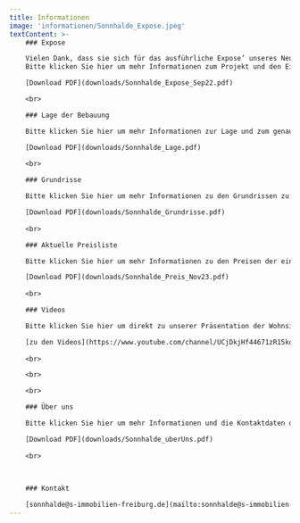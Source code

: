 ```yaml
---
title: Informationen
image: 'informationen/Sonnhalde_Expose.jpeg'
textContent: >-
    ### Expose

    Vielen Dank, dass sie sich für das ausführliche Expose’ unseres Neubauprojektes der Wohnungen an der Sonnhalde in Waldkirch Kollnau interessieren.  
    Bitte klicken Sie hier um mehr Informationen zum Projekt und den Eigentumswohnungen zu erhalten.

    [Download PDF](downloads/Sonnhalde_Expose_Sep22.pdf)

    <br>

    ### Lage der Bebauung

    Bitte klicken Sie hier um mehr Informationen zur Lage und zum genauen Standort der Eigentumswohnungen zu erhalten.

    [Download PDF](downloads/Sonnhalde_Lage.pdf)
    
    <br>

    ### Grundrisse

    Bitte klicken Sie hier um mehr Informationen zu den Grundrissen zu erhalten.

    [Download PDF](downloads/Sonnhalde_Grundrisse.pdf)
    
    <br>

    ### Aktuelle Preisliste

    Bitte klicken Sie hier um mehr Informationen zu den Preisen der einzelnen Eigentumswohnungen zu erhalten.

    [Download PDF](downloads/Sonnhalde_Preis_Nov23.pdf)
    
    <br>

    ### Videos

    Bitte klicken Sie hier um direkt zu unserer Präsentation der Wohnsiedlung zu gelangen.

    [zu den Videos](https://www.youtube.com/channel/UCjDkjHf44671zR15kdI8Lsg)  
    
    <br>

    <br>

    <br>

    ### Über uns

    Bitte klicken Sie hier um mehr Informationen und die Kontaktdaten des Teams zu sehen, das sich um die Planung, den Bau und den Verkauf der Eigentumswohnungen kümmert.

    [Download PDF](downloads/Sonnhalde_uberUns.pdf)  
    
    <br>
    
    

    ### Kontakt

    [sonnhalde@s-immobilien-freiburg.de](mailto:sonnhalde@s-immobilien-freiburg.de)
---
```

